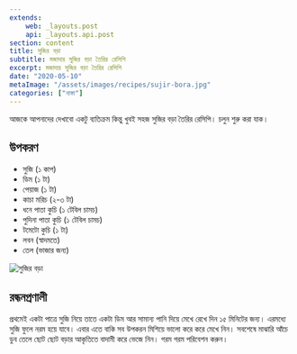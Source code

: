 ```yaml
---
extends:
    web: _layouts.post
    api: _layouts.api.post
section: content
title: সুজির বড়া
subtitle: মজাদার সুজির বড়া তৈরির রেসিপি
excerpt: মজাদার সুজির বড়া তৈরির রেসিপি
date: "2020-05-10"
metaImage: "/assets/images/recipes/sujir-bora.jpg"
categories: ["নাস্তা"]
---
```


আজকে আপনাদের দেখাবো একটু ব্যতিক্রম কিন্তু খুবই সহজ সুজির বড়া তৈরির রেসিপি। চলুন শুরু করা যাক।

## উপকরণ

- সুজি (১ কাপ)
- ডিম (১ টা)
- পেয়াজ (১ টা)
- কাচা মরিচ (২-৩ টা)
- ধনে পাতা কুচি (১ টেবিল চামচ)
- পুদিনা পাতা কুচি (১ টেবিল চামচ)
- টমেটো কুচি (১ টা)
- লবন (স্বাদমতে)
- তেল (ভাজার জন্য)

![সুজির বড়া](/assets/images/recipes/sujir-bora.jpg)

## রন্ধনপ্রণালী

প্রথমেই একটা পাত্রে সুজি নিয়ে তাতে একটা ডিম আর সামান্য পানি দিয়ে মেখে রেখে দিন ১৫ মিনিটের জন্য। এরমধ্যে
সুজি ফুলে নরম হয়ে যাবে। এবার এতে বাকি সব উপকরন মিশিয়ে ভালো করে করে মেখে নিন। সবশেষে মাঝারি আঁচে
ডুব তেলে ছোট ছোট বড়ার আকৃতিতে বাদামী করে ভেজে নিন। গরম গরম পরিবেশন করুন।
